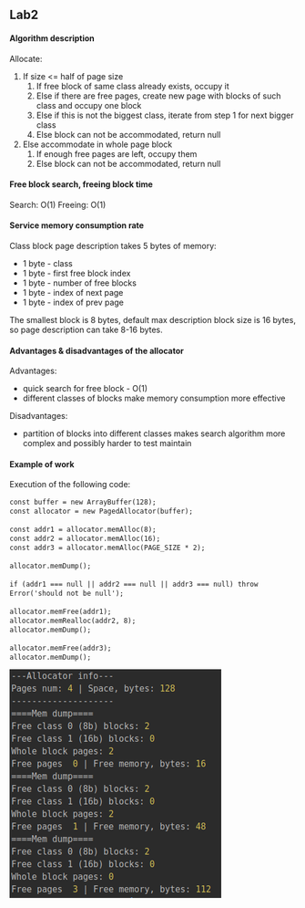 ## Lab2

#### Algorithm description

Allocate:
1. If size <= half of page size 
    1. If free block of same class already exists, occupy it 
    2. Else if there are free pages, create new page with blocks of such class and occupy one block
    3. Else if this is not the biggest class, iterate from step 1 for next bigger class  
    4. Else block can not be accommodated, return null 
3. Else accommodate in whole page block
    1. If enough free pages are left, occupy them
    2. Else block can not be accommodated, return null

#### Free block search, freeing block time

Search: O(1)
Freeing: O(1)

#### Service memory consumption rate

Class block page description takes 5 bytes of memory:
 * 1 byte - class
 * 1 byte - first free block index
 * 1 byte - number of free blocks
 * 1 byte - index of next page
 * 1 byte - index of prev page
 
The smallest block is 8 bytes, default max description block size is 16 bytes, so page description can take 8-16 bytes.  

#### Advantages & disadvantages of the allocator

Advantages:
* quick search for free block - O(1) 
* different classes of blocks make memory consumption more effective

Disadvantages:
* partition of blocks into different classes makes search algorithm more complex and possibly harder to test maintain
 
#### Example of work

Execution of the following code:

    const buffer = new ArrayBuffer(128);
    const allocator = new PagedAllocator(buffer);
    
    const addr1 = allocator.memAlloc(8);
    const addr2 = allocator.memAlloc(16);
    const addr3 = allocator.memAlloc(PAGE_SIZE * 2);
    
    allocator.memDump();
    
    if (addr1 === null || addr2 === null || addr3 === null) throw Error('should not be null');
    
    allocator.memFree(addr1);
    allocator.memRealloc(addr2, 8);
    allocator.memDump();
    
    allocator.memFree(addr3);
    allocator.memDump();
    
![](../img/Lab2.png)
